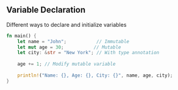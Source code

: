 <!-- METADATA
{
  "title": "Rustlang Variable Declaration",
  "tags": [
    "rust",
    "variables",
    "io"
  ],
  "language": "rust"
}
-->

## Variable Declaration
Different ways to declare and initialize variables
```rust
fn main() {
    let name = "John";           // Immutable
    let mut age = 30;           // Mutable
    let city: &str = "New York"; // With type annotation
    
    age += 1; // Modify mutable variable
    
    println!("Name: {}, Age: {}, City: {}", name, age, city);
}
```